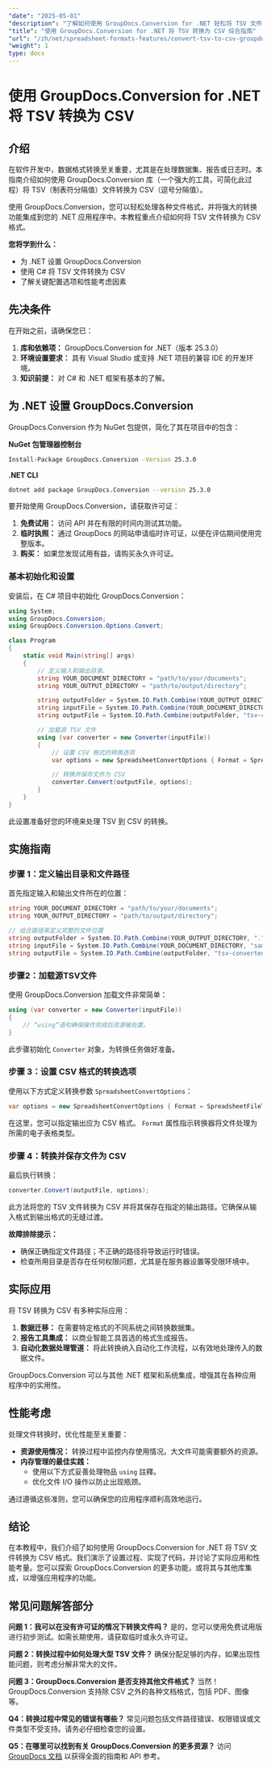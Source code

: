 ```yaml
---
"date": "2025-05-01"
"description": "了解如何使用 GroupDocs.Conversion for .NET 轻松将 TSV 文件转换为 CSV 格式。本教程提供分步指导和代码示例。"
"title": "使用 GroupDocs.Conversion for .NET 将 TSV 转换为 CSV 综合指南"
"url": "/zh/net/spreadsheet-formats-features/convert-tsv-to-csv-groupdocs-conversion-net/"
"weight": 1
type: docs
---
```

# 使用 GroupDocs.Conversion for .NET 将 TSV 转换为 CSV

## 介绍

在软件开发中，数据格式转换至关重要，尤其是在处理数据集、报告或日志时。本指南介绍如何使用 GroupDocs.Conversion 库（一个强大的工具，可简化此过程）将 TSV（制表符分隔值）文件转换为 CSV（逗号分隔值）。

使用 GroupDocs.Conversion，您可以轻松处理各种文件格式，并将强大的转换功能集成到您的 .NET 应用程序中。本教程重点介绍如何将 TSV 文件转换为 CSV 格式。

**您将学到什么：**
- 为 .NET 设置 GroupDocs.Conversion
- 使用 C# 将 TSV 文件转换为 CSV
- 了解关键配置选项和性能考虑因素

## 先决条件

在开始之前，请确保您已：
1. **库和依赖项：** GroupDocs.Conversion for .NET（版本 25.3.0）
2. **环境设置要求：** 具有 Visual Studio 或支持 .NET 项目的兼容 IDE 的开发环境。
3. **知识前提：** 对 C# 和 .NET 框架有基本的了解。

## 为 .NET 设置 GroupDocs.Conversion

GroupDocs.Conversion 作为 NuGet 包提供，简化了其在项目中的包含：

**NuGet 包管理器控制台**
```bash
Install-Package GroupDocs.Conversion -Version 25.3.0
```

**\.NET CLI**
```bash
dotnet add package GroupDocs.Conversion --version 25.3.0
```

要开始使用 GroupDocs.Conversion，请获取许可证：
1. **免费试用：** 访问 API 并在有限的时间内测试其功能。
2. **临时执照：** 通过 GroupDocs 的网站申请临时许可证，以便在评估期间使用完整版本。
3. **购买：** 如果您发现试用有益，请购买永久许可证。

### 基本初始化和设置

安装后，在 C# 项目中初始化 GroupDocs.Conversion：
```csharp
using System;
using GroupDocs.Conversion;
using GroupDocs.Conversion.Options.Convert;

class Program
{
    static void Main(string[] args)
    {
        // 定义输入和输出目录。
        string YOUR_DOCUMENT_DIRECTORY = "path/to/your/documents";
        string YOUR_OUTPUT_DIRECTORY = "path/to/output/directory";

        string outputFolder = System.IO.Path.Combine(YOUR_OUTPUT_DIRECTORY, ".");
        string inputFile = System.IO.Path.Combine(YOUR_DOCUMENT_DIRECTORY, "sample.tsv");
        string outputFile = System.IO.Path.Combine(outputFolder, "tsv-converted-to.csv");

        // 加载源 TSV 文件
        using (var converter = new Converter(inputFile))
        {
            // 设置 CSV 格式的转换选项
            var options = new SpreadsheetConvertOptions { Format = SpreadsheetFileType.Csv };

            // 转换并保存文件为 CSV
            converter.Convert(outputFile, options);
        }
    }
}
```
此设置准备好您的环境来处理 TSV 到 CSV 的转换。

## 实施指南

### 步骤 1：定义输出目录和文件路径

首先指定输入和输出文件所在的位置：
```csharp
string YOUR_DOCUMENT_DIRECTORY = "path/to/your/documents";
string YOUR_OUTPUT_DIRECTORY = "path/to/output/directory";

// 组合路径来定义完整的文件位置
string outputFolder = System.IO.Path.Combine(YOUR_OUTPUT_DIRECTORY, ".");
string inputFile = System.IO.Path.Combine(YOUR_DOCUMENT_DIRECTORY, "sample.tsv");
string outputFile = System.IO.Path.Combine(outputFolder, "tsv-converted-to.csv");
```

### 步骤2：加载源TSV文件

使用 GroupDocs.Conversion 加载文件非常简单：
```csharp
using (var converter = new Converter(inputFile))
{
    // “using”语句确保操作完成后资源被处置。
}
```
此步骤初始化 `Converter` 对象，为转换任务做好准备。

### 步骤 3：设置 CSV 格式的转换选项

使用以下方式定义转换参数 `SpreadsheetConvertOptions`：
```csharp
var options = new SpreadsheetConvertOptions { Format = SpreadsheetFileType.Csv };
```
在这里，您可以指定输出应为 CSV 格式。 `Format` 属性指示转换器将文件处理为所需的电子表格类型。

### 步骤 4：转换并保存文件为 CSV

最后执行转换：
```csharp
converter.Convert(outputFile, options);
```
此方法将您的 TSV 文件转换为 CSV 并将其保存在指定的输出路径。它确保从输入格式到输出格式的无缝过渡。

**故障排除提示：**
- 确保正确指定文件路径；不正确的路径将导致运行时错误。
- 检查所用目录是否存在任何权限问题，尤其是在服务器设置等受限环境中。

## 实际应用

将 TSV 转换为 CSV 有多种实际应用：
1. **数据迁移：** 在需要特定格式的不同系统之间转换数据集。
2. **报告工具集成：** 以商业智能工具首选的格式生成报告。
3. **自动化数据处理管道：** 将此转换纳入自动化工作流程，以有效地处理传入的数据文件。

GroupDocs.Conversion 可以与其他 .NET 框架和系统集成，增强其在各种应用程序中的实用性。

## 性能考虑

处理文件转换时，优化性能至关重要：
- **资源使用情况：** 转换过程中监控内存使用情况。大文件可能需要额外的资源。
- **内存管理的最佳实践：**
  - 使用以下方式妥善处理物品 `using` 註釋。
  - 优化文件 I/O 操作以防止出现瓶颈。

通过遵循这些准则，您可以确保您的应用程序顺利高效地运行。

## 结论

在本教程中，我们介绍了如何使用 GroupDocs.Conversion for .NET 将 TSV 文件转换为 CSV 格式。我们演示了设置过程、实现了代码，并讨论了实际应用和性能考量。您可以探索 GroupDocs.Conversion 的更多功能，或将其与其他库集成，以增强应用程序的功能。

## 常见问题解答部分

**问题 1：我可以在没有许可证的情况下转换文件吗？**
是的，您可以使用免费试用版进行初步测试。如需长期使用，请获取临时或永久许可证。

**问题 2：转换过程中如何处理大型 TSV 文件？**
确保分配足够的内存，如果出现性能问题，则考虑分解非常大的文件。

**问题 3：GroupDocs.Conversion 是否支持其他文件格式？**
当然！GroupDocs.Conversion 支持除 CSV 之外的各种文档格式，包括 PDF、图像等。

**Q4：转换过程中常见的错误有哪些？**
常见问题包括文件路径错误、权限错误或文件类型不受支持。请务必仔细检查您的设置。

**Q5：在哪里可以找到有关 GroupDocs.Conversion 的更多资源？**
访问 [GroupDocs 文档](https://docs.groupdocs.com/conversion/net/) 以获得全面的指南和 API 参考。